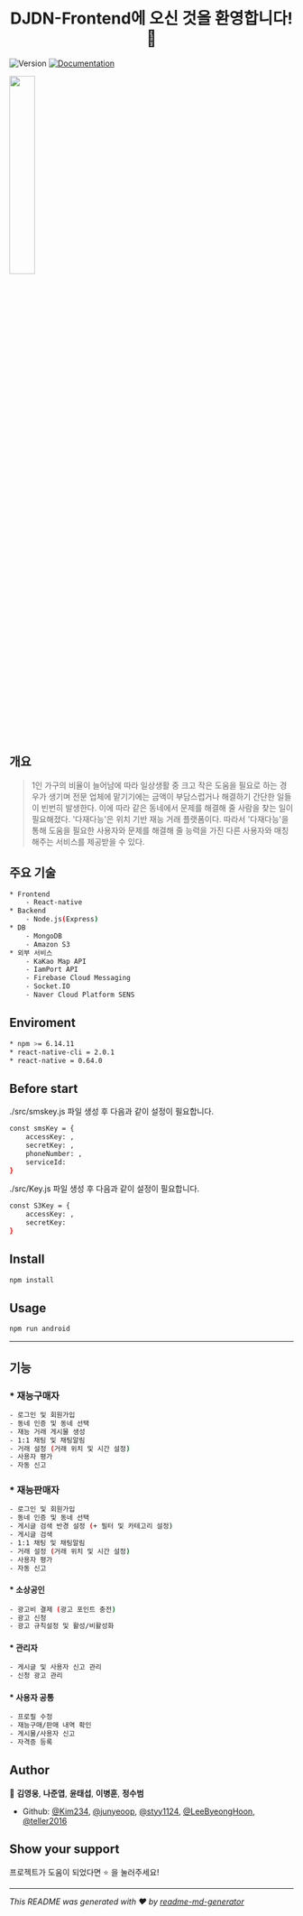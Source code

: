 <h1 align="center">DJDN-Frontend에 오신 것을 환영합니다!👋</h1>
<p>
  <img alt="Version" src="https://img.shields.io/badge/version-1.0.0-blue.svg?cacheSeconds=2592000" />
  <a href=" " target="_blank">
    <img alt="Documentation" src="https://img.shields.io/badge/documentation-yes-brightgreen.svg" />
  </a>
</p>




<img src = "https://user-images.githubusercontent.com/65855364/120516866-cc39f700-c40a-11eb-8f12-849773e1ffb1.png" width="30%">

## 개요
> 1인 가구의 비율이 늘어남에 따라 일상생활 중 크고 작은 도움을 필요로 하는 경우가 생기며 전문 업체에 맡기기에는 금액이 부담스럽거나 해결하기 간단한 일들이 빈번히 발생한다. 
이에 따라 같은 동네에서 문제를 해결해 줄 사람을 찾는 일이 필요해졌다.
'다재다능'은 위치 기반 재능 거래 플랫폼이다.
따라서 '다재다능'을 통해 도움을 필요한 사용자와 문제를 해결해 줄 능력을 가진 다른 사용자와 매칭해주는 서비스를 제공받을 수 있다.



## 주요 기술 
```sh
* Frontend
    - React-native
* Backend
    - Node.js(Express)
* DB
    - MongoDB
    - Amazon S3
* 외부 서비스
    - KaKao Map API
    - IamPort API
    - Firebase Cloud Messaging
    - Socket.IO
    - Naver Cloud Platform SENS
```


## Enviroment
```sh
* npm >= 6.14.11
* react-native-cli = 2.0.1
* react-native = 0.64.0

```

## Before start
./src/smskey.js 파일 생성 후 다음과 같이 설정이 필요합니다.

```sh
const smsKey = {
	accessKey: ,
	secretKey: ,
	phoneNumber: ,
	serviceId: 
}
```
./src/Key.js 파일 생성 후 다음과 같이 설정이 필요합니다.

```sh
const S3Key = {
    accessKey: ,
    secretKey: 
}
```


## Install

```sh
npm install
```

## Usage

```sh
npm run android 
```

---------------------------------
## 기능

### * 재능구매자
```sh
- 로그인 및 회원가입
- 동네 인증 및 동네 선택
- 재능 거래 게시물 생성
- 1:1 채팅 및 채팅알림
- 거래 설정 (거래 위치 및 시간 설정)
- 사용자 평가
- 자동 신고
```

### * 재능판매자
```sh
- 로그인 및 회원가입
- 동네 인증 및 동네 선택
- 게시글 검색 반경 설정 (+ 필터 및 카테고리 설정)
- 게시글 검색
- 1:1 채팅 및 채팅알림
- 거래 설정 (거래 위치 및 시간 설정)
- 사용자 평가
- 자동 신고
```
#### * 소상공인
```sh
- 광고비 결제 (광고 포인트 충전)
- 광고 신청
- 광고 규칙설정 및 활성/비활성화
```

#### * 관리자
```sh
- 게시글 및 사용자 신고 관리
- 신청 광고 관리
```

#### * 사용자 공통
```sh
- 프로필 수정
- 재능구매/판매 내역 확인
- 게시물/사용자 신고
- 자격증 등록
```

## Author

👤 **김영웅**, **나준엽**, **윤태섭**, **이병훈**, **정수범**

* Github: [@Kim234](https://github.com/Kim234), [@junyeoop](https://github.com/junyeoop), [@styy1124](https://github.com/styy1124), [@LeeByeongHoon](https://github.com/LeeByeongHoon), [@teller2016](https://github.com/teller2016)


## Show your support

프로젝트가 도움이 되었다면 ⭐️ 을 눌러주세요!

***
_This README was generated with ❤️ by [readme-md-generator](https://github.com/kefranabg/readme-md-generator)_





